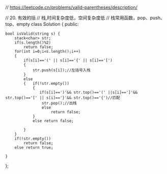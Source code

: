 // https://leetcode.cn/problems/valid-parentheses/description/

// 20. 有效的括
// 栈,时间复杂度低，空间复杂度低
// 栈常用函数，pop、push、top、empty
class Solution {
public:

    bool isValid(string s) {
        stack<char> str;
        if(s.length()%2)
            return false;
        for(int i=0;i<s.length();i++)
        {
            if(s[i]=='(' || s[i]=='{' || s[i]=='[')
            {
                str.push(s[i]);//左括号入栈
            }
            else
            {   if(!str.empty())
                {
                   if(s[i]==')'&& str.top()=='(' ||s[i]==']'&& str.top()=='[' || s[i]=='}'&& str.top()=='{')//匹配
                    str.pop();//出栈
                    else
                        return false; 
                }
                else return false;
              
            }      
        }
        if(!str.empty())
            return false;
        else return true;

    }
};

